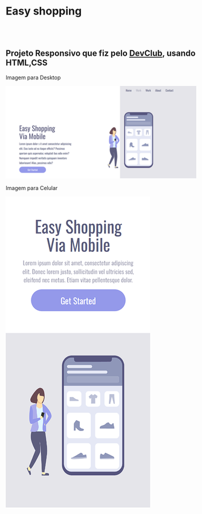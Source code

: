 <h1>Easy shopping</h1>
<br>
<br>
<h2>Projeto Responsivo que fiz pelo <a href="https://rodolfomori.com.br/devclub-n1/">DevClub</a>, usando HTML,CSS</h2>
<p>Imagem para Desktop</p>
<img src="https://github.com/joaovictorar/Easy-shopping/blob/main/img/easy%20readmi%20git01.png?raw=true">
<p>Imagem para Celular</p>
<img src="https://github.com/joaovictorar/Easy-shopping/blob/main/img/github02.png?raw=true">
